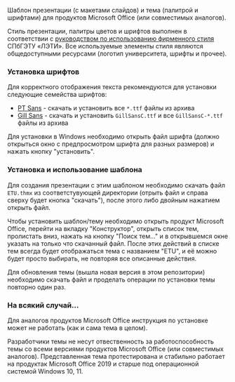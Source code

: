 Шаблон презентации (с макетами слайдов) и тема (палитрой и шрифтами) для продуктов Microsoft Office (или совместимых аналогов).

Стиль презентации, палитры цветов и шрифтов выполнен в соответствии с [руководством по использованию фирменного стиля](https://etu.ru/assets/files/ru/universitet/korporativnyj-stil/etu_guide_final.pdf) СПбГЭТУ «ЛЭТИ».
Все используемые элементы стиля являются общедоступными ресурсами (логотип университета, шрифты и прочее).

### Установка шрифтов

Для корректного отображения текста рекомендуются для установки следующие семейства шрифтов:

* [PT Sans](https://fonts.google.com/specimen/PT+Sans) - скачать и установить все `*.ttf` файлы из архива
* [Gill Sans](https://bestfonts.pro/font/gill-sans) - скачать и установить `GillSansC.ttf` и все `GillSansC-*.ttf` файлы из архива

Для установки в Windows необходимо открыть файл шрифта (должно открыться окно с предпросмотром шрифта для разных размеров) и нажать кнопку "установить".

### Установка и использование шаблона

Для создания презентации с этим шаблоном необходимо скачать файл `ETU.thmx` из соответстувующей директории (отрыть файл и справа сверху будет кнопка "скачать"), после этого либо двойным нажатием открыть файл. 

Чтобы установить шаблон/тему необходимо открыть продукт Microsoft Office, перейти на вкладку "Конструктор", открыть список тем, пролистать вниз, нажать на кнопку "Поиск тем..." и в открывшемся окне указать на только что скачанный файл.
После этих действий в списке тем всегда будет отображаться тема с названием "ETU", и её можно будет просто выбирать, не повторяя все описанные действия.

Для обновления темы (вышла новая версия в этом репозитории) необходимо скачать файл и проделать операции по установки темы повторно один раз.

### На всякий случай...

Для аналогов продуктов Microsoft Office инструкция по установке может не работать (как и сама тема в целом). 

Разработчики темы не несут отвественность за работоспособность темы со всеми версиями продуктов Microsoft Office (или совместимых аналогов).
Представленная тема протестирована и стабильно работает на продуктак Microsoft Office 2019 и старше под операционной системой Windows 10, 11.
